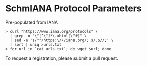 SchmIANA Protocol Parameters
============================

Pre-populated from IANA

```
> curl "https://www.iana.org/protocols" \
  | grep -o "\"[^\"]*\.xhtml[\"#]" \
  | sed -e 's/^"/https:\/\/iana.org/; s/.$//;' \
  | sort | uniq >urls.txt
> for url in `cat urls.txt`; do wget $url; done
```

To request a registration, please submit a pull request.

